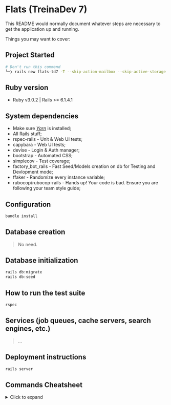 # Flats (TreinaDev 7)

This README would normally document whatever steps are necessary to get the
application up and running.

Things you may want to cover:

## Project Started

```sh
# Don't run this command
╰─❯ rails new flats-td7 -T --skip-action-mailbox --skip-active-storage --skip-action-cable
```

## Ruby version

- Ruby v3.0.2 | Rails >= 6.1.4.1

## System dependencies

- Make sure [_Yarn_](https://classic.yarnpkg.com/lang/en/docs/install/#windows-stable) is installed;
- All Rails stuff;
- rspec-rails - Unit & Web UI tests;
- capybara - Web UI tests;
- devise - Login & Auth manager;
- bootstrap - Automated CSS;
- simplecov - Test coverage;
- factory_bot_rails - Fast Seed/Models creation on db for Testing and Devlopment mode;
- ffaker - Randomize every instance variable;
- rubocop/rubocop-rails - Hands up! Your code is bad. Ensure you are following your team style guide;

## Configuration

```sh
bundle install
```

## Database creation

> No need.

## Database initialization

```sh
rails db:migrate
rails db:seed
```

## How to run the test suite

```sh
rspec
```

## Services (job queues, cache servers, search engines, etc.)

> ...

## Deployment instructions

```sh
rails server
```

## Commands Cheatsheet

<details>
    <summary>Click to expand</summary>

```sh
### Rails ###
# Show listening routes #
rails routes

### Database management ###
# Create model #
# Those without ':' are strings
rails generate model property title description rooms:integer

# Add columns #
rails generate migration add_fields_to_properties parking_slot:boolean bathrooms:integer pets:boolean daily_rate:integer

# Add foreign key #
rails g migration add_property_type_ref_to_property property_type:references

### Devise ###
# Generate a model #
rails generate devise user

# Expose the devise views per model # Look: https://github.com/heartcombo/devise/wiki/How-to-Setup-Multiple-Devise-User-Models#3-if-you-want-scoped-views
rails g devise:views users
```

</details>

